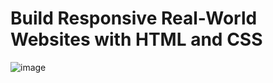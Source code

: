 # Build Responsive Real-World Websites with HTML and CSS
![image](https://user-images.githubusercontent.com/79535348/177765584-5a2f6c35-1a52-4472-996e-665b24893e51.png)
